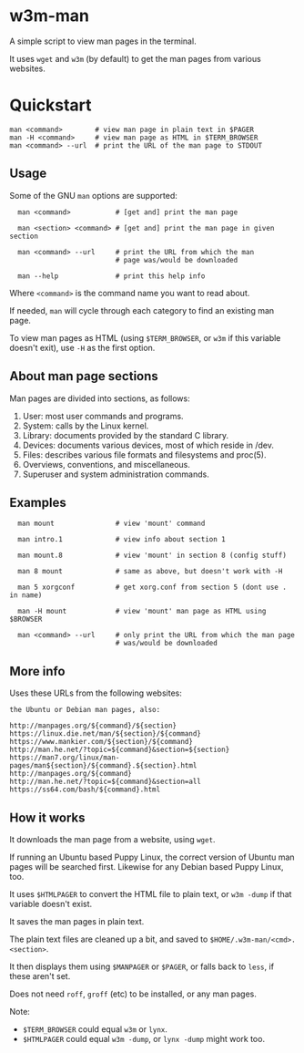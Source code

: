 # w3m-man

A simple script to view man pages in the terminal.

It uses `wget` and `w3m` (by default) to get the man pages from various websites.

# Quickstart

```
man <command>        # view man page in plain text in $PAGER
man -H <command>     # view man page as HTML in $TERM_BROWSER
man <command> --url  # print the URL of the man page to STDOUT
```

## Usage

Some of the GNU `man` options are supported:

```
  man <command>           # [get and] print the man page

  man <section> <command> # [get and] print the man page in given section

  man <command> --url     # print the URL from which the man
                          # page was/would be downloaded

  man --help              # print this help info
```

Where `<command>` is the command name you want to read about.

If needed, `man` will cycle through each category to find an existing man page.

To view man pages as HTML (using `$TERM_BROWSER`, or `w3m` if 
this variable doesn't exit), use `-H` as the first option.

## About man page sections

Man pages are divided into sections, as follows:

1. User: most user commands and programs.
2. System: calls by the Linux kernel.
3. Library: documents provided by the standard C library.
4. Devices: documents various devices, most of which reside in /dev.
5. Files: describes various file formats and filesystems and proc(5).
7. Overviews, conventions, and miscellaneous.
8. Superuser and system administration commands.

## Examples

```
  man mount               # view 'mount' command

  man intro.1             # view info about section 1

  man mount.8             # view 'mount' in section 8 (config stuff)

  man 8 mount             # same as above, but doesn't work with -H

  man 5 xorgconf          # get xorg.conf from section 5 (dont use . in name)

  man -H mount            # view 'mount' man page as HTML using $BROWSER

  man <command> --url     # only print the URL from which the man page
                          # was/would be downloaded
```

## More info

Uses these URLs from the following websites:

```
the Ubuntu or Debian man pages, also:

http://manpages.org/${command}/${section}
https://linux.die.net/man/${section}/${command}
https://www.mankier.com/${section}/${command}
http://man.he.net/?topic=${command}&section=${section}
https://man7.org/linux/man-pages/man${section}/${command}.${section}.html
http://manpages.org/${command}
http://man.he.net/?topic=${command}&section=all
https://ss64.com/bash/${command}.html
```

## How it works

It downloads the man page from a website, using `wget`.

If running an Ubuntu based Puppy Linux, the correct version of 
Ubuntu man pages will be searched first. Likewise for any Debian 
based Puppy Linux, too.

It uses `$HTMLPAGER` to convert the HTML file to plain text, or 
`w3m -dump` if that variable doesn't exist.

It saves the man pages in plain text.

The plain text files are cleaned up a bit, and saved to 
`$HOME/.w3m-man/<cmd>.<section>`.

It then displays them using `$MANPAGER` or `$PAGER`, or falls 
back to `less`, if these aren't set. 

Does not need `roff`, `groff` (etc) to be installed, or any man 
pages.

Note:

- `$TERM_BROWSER` could equal `w3m` or `lynx`. 
- `$HTMLPAGER` could equal `w3m -dump`, or `lynx -dump` might work too. 

